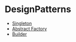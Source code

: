 # DesignPatterns

* [Singleton](./SingletonPattern/Singleton.md)
* [Abstract Factory](./AbstractFactoryPattern/AbstractFactory.md)
* [Builder](./BuilderPattern/Builder.md)
